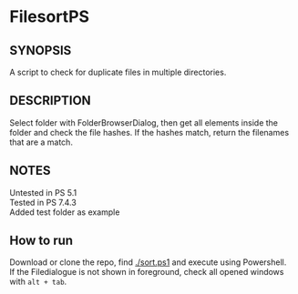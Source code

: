# FilesortPS

## SYNOPSIS
A script to check for duplicate files in multiple directories.

## DESCRIPTION
Select folder with FolderBrowserDialog, then get all elements inside the folder and check the file hashes.
If the hashes match, return the filenames that are a match.

## NOTES
Untested in PS 5.1 <br>
Tested in PS 7.4.3 <br>
Added test folder as example

## How to run
Download or clone the repo, find [./sort.ps1](./sort.ps1) and execute using Powershell. <br>
If the Filedialogue is not shown in foreground, check all opened windows with  `alt + tab`.